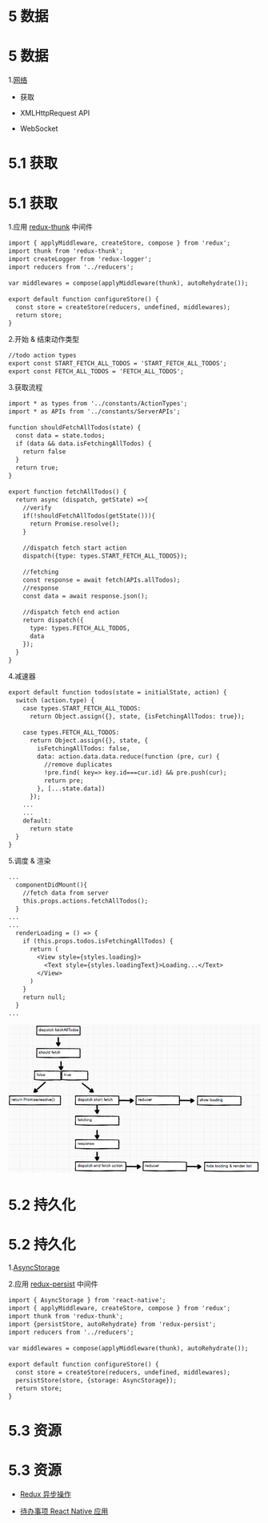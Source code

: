 # 5 数据

# 5 数据

1.[网络](http://facebook.github.io/react-native/releases/0.30/docs/network.html)

+   获取

+   XMLHttpRequest API

+   WebSocket

# 5.1 获取

# 5.1 获取

1.应用 [redux-thunk](https://github.com/gaearon/redux-thunk) 中间件

```
import { applyMiddleware, createStore, compose } from 'redux';
import thunk from 'redux-thunk';
import createLogger from 'redux-logger';
import reducers from '../reducers';

var middlewares = compose(applyMiddleware(thunk), autoRehydrate());

export default function configureStore() {
  const store = createStore(reducers, undefined, middlewares);
  return store;
} 
```

2.开始 & 结束动作类型

```
//todo action types
export const START_FETCH_ALL_TODOS = 'START_FETCH_ALL_TODOS';
export const FETCH_ALL_TODOS = 'FETCH_ALL_TODOS'; 
```

3.获取流程

```
import * as types from '../constants/ActionTypes';
import * as APIs from '../constants/ServerAPIs';

function shouldFetchAllTodos(state) {
  const data = state.todos;
  if (data && data.isFetchingAllTodos) {
    return false
  }
  return true;
}

export function fetchAllTodos() {
  return async (dispatch, getState) =>{
    //verify
    if(!shouldFetchAllTodos(getState())){
      return Promise.resolve();
    }

    //dispatch fetch start action
    dispatch({type: types.START_FETCH_ALL_TODOS});

    //fetching
    const response = await fetch(APIs.allTodos);
    //response
    const data = await response.json();

    //dispatch fetch end action
    return dispatch({
      type: types.FETCH_ALL_TODOS,
      data
    });
  }
} 
```

4.减速器

```
export default function todos(state = initialState, action) {
  switch (action.type) {
    case types.START_FETCH_ALL_TODOS:
      return Object.assign({}, state, {isFetchingAllTodos: true});

    case types.FETCH_ALL_TODOS:
      return Object.assign({}, state, {
        isFetchingAllTodos: false,
        data: action.data.data.reduce(function (pre, cur) {
          //remove duplicates
          !pre.find( key=> key.id===cur.id) && pre.push(cur);
          return pre;
        }, [...state.data])
      });
    ...
    ...
    default:
      return state
  }
} 
```

5.调度 & 渲染

```
...
  componentDidMount(){
    //fetch data from server
    this.props.actions.fetchAllTodos();
  }
...
...
  renderLoading = () => {
    if (this.props.todos.isFetchingAllTodos) {
      return (
        <View style={styles.loading}>
          <Text style={styles.loadingText}>Loading...</Text>
        </View>
      )
    }
    return null;
  }
... 
```

![](img/QQ20160726-2.png)

# 5.2 持久化

# 5.2 持久化

1.[AsyncStorage](https://facebook.github.io/react-native/docs/asyncstorage.html)

2.应用 [redux-persist](https://github.com/rt2zz/redux-persist) 中间件

```
import { AsyncStorage } from 'react-native';
import { applyMiddleware, createStore, compose } from 'redux';
import thunk from 'redux-thunk';
import {persistStore, autoRehydrate} from 'redux-persist';
import reducers from '../reducers';

var middlewares = compose(applyMiddleware(thunk), autoRehydrate());

export default function configureStore() {
  const store = createStore(reducers, undefined, middlewares);
  persistStore(store, {storage: AsyncStorage});
  return store;
} 
```

# 5.3 资源

# 5.3 资源

+   [Redux 异步操作](http://redux.js.org/docs/advanced/AsyncActions.html)

+   [待办事项 React Native 应用](https://github.com/unbug/TodoRN)
